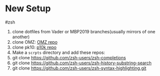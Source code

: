 # New Setup
#zsh 

1. clone dotfiles from Vader or MBP2019 branches(usually mirrors of one another)
2. clone OMZ: [OMZ repo](https://github.com/robbyrussell/oh-my-zsh)
3. clone pk10: [p10k repo](https://github.com/romkatv/powerlevel10k)
4. Make a `scrpts` directory and add these repos:
5. git clone https://github.com/zsh-users/zsh-completions
6. git clone https://github.com/zsh-users/zsh-history-substring-search
7. git clone https://github.com/zsh-users/zsh-syntax-highlighting.git


<!-- #!/bin/bash 
script draft 1.0

cd ~/
git clone https://github.com/robbyrussell/oh-my-zsh
git clone https://github.com/romkatv/powerlevel10k
mkdir scripts
cd scripts
git clone https://github.com/zsh-users/zsh-completions
git clone https://github.com/zsh-users/zsh-history-substring-search
git clone https://github.com/zsh-users/zsh-syntax-highlighting.git
 -->
